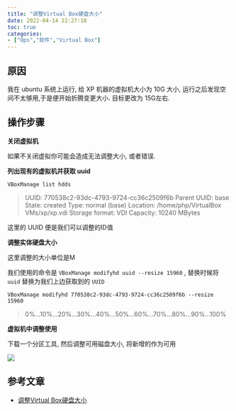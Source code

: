 ```yaml
---
title: "调整Virtual Box硬盘大小"
date: 2022-04-14 22:27:18
toc: true
categories:
- ["Ops","软件","Virtual Box"]
---
```


## 原因
我在 ubuntu 系统上运行, 给 XP 机器的虚拟机大小为 10G 大小, 运行之后发现空间不太够用,于是便开始折腾变更大小. 目标更改为 15G左右.




## 操作步骤
**关闭虚拟机**

如果不关闭虚拟你可能会造成无法调整大小, 或者错误.

**列出现有的虚拟机并获取 uuid**
```
VBoxManage list hdds
```
> UUID:           770538c2-93dc-4793-9724-cc36c2509f6b
> Parent UUID:    base
> State:          created
> Type:           normal (base)
> Location:       /home/php/VirtualBox VMs/xp/xp.vdi
> Storage format: VDI
> Capacity:       10240 MBytes

这里的 UUID 便是我们可以调整的ID值

**调整实体硬盘大小**

这里调整的大小单位是M

我们使用的命令是 `VBoxManage modifyhd uuid --resize 15960` , 替换时候将 `uuid` 替换为我们上边获取到的 `UUID`
```
VBoxManage modifyhd 770538c2-93dc-4793-9724-cc36c2509f6b --resize 15960
```
> 0%...10%...20%...30%...40%...50%...60%...70%...80%...90%...100%

**虚拟机中调整使用**

下载一个分区工具, 然后调整可用磁盘大小, 将新增的作为可用

![](https://file.wulicode.com/yuque/202208/04/14/58371oND46G7.png?x-oss-process=image/resize,h_407)

## 参考文章

- [调整Virtual Box硬盘大小](http://www.cnblogs.com/wayfarer/archive/2011/11/15/2249556.html)

